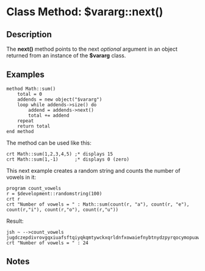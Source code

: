 # Class Method: $vararg::next()

<PageHeader />

## Description

The **next()** method points to the next *optional* argument in an object returned from an instance of the **$vararg** class.

## Examples

```
method Math::sum()
    total = 0
    addends = new object("$vararg")
    loop while addends->size() do
        addend = addends->next()
        total += addend
    repeat
    return total
end method
```

The method can be used like this:

```
crt Math::sum(1,2,3,4,5) ;* displays 15
crt Math::sum(1,-1)      ;* displays 0 (zero)
```

This next example creates a random string and counts the number of vowels in it:

```
program count_vowels
r = $development::randomstring(100)
crt r
crt "Number of vowels = " : Math::sum(count(r, "a"), count(r, "e"), count(r,"i"), count(r,"o"), count(r,"u"))
```

Result:

```
jsh ~ -->count_vowels
jugdczepdivrovgqxiuafsftqiyqkqmtywckxqrldnfxowaiefnybtnydzpyrqocymopuawmtqbnnyolztahluwaaxwjdyozaict
crt "Number of vowels = " : 24
```

## Notes

<PageFooter />
